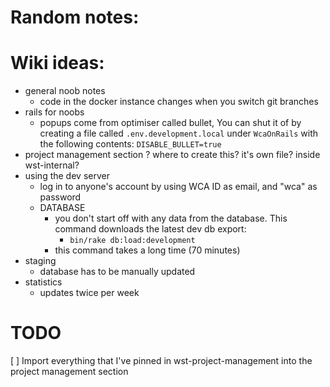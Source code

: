# Random notes: 




# Wiki ideas: 

- general noob notes
  - code in the docker instance changes when you switch git branches
- rails for noobs
  - popups come from optimiser called bullet, You can shut it of by creating a file called `.env.development.local` under `WcaOnRails` with the following contents: `DISABLE_BULLET=true`
- project management section
  ? where to create this? it's own file? inside wst-internal? 
- using the dev server
  - log in to anyone's account by using WCA ID as email, and "wca" as password 
  - DATABASE
    - you don't start off with any data from the database. This command downloads the latest dev db export: 
      - `bin/rake db:load:development`
    - this command takes a long time (70 minutes)
- staging
  - database has to be manually updated
- statistics 
  - updates twice per week

# TODO

[ ] Import everything that I've pinned in wst-project-management into the project management section
